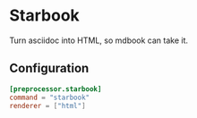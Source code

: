 # Starbook

Turn asciidoc into HTML, so mdbook can take it.

## Configuration

```toml
[preprocessor.starbook]
command = "starbook"
renderer = ["html"]
```
